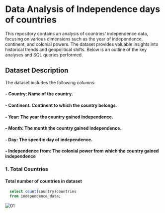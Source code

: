 # Data Analysis of Independence days of countries

This repository contains an analysis of countries' independence data, focusing on various dimensions such as the year of independence, continent, and colonial powers. The dataset provides valuable insights into historical trends and geopolitical shifts. Below is an outline of the key analyses and SQL queries performed.

## Dataset Description
The dataset includes the following columns:

#### *-* Country: Name of the country.
#### - Continent: Continent to which the country belongs.
#### - Year: The year the country gained independence.
#### - Month: The month the country gained independence.
#### - Day: The specific day of independence.
#### - Independence from: The colonial power from which the country gained independence

### 1. Total Countries

#### Total number of countries in dataset

```sql
  select count(country)countries
  from independence_data;
```

![01](https://github.com/MoaviaMahmood/Independence-days-of-countries/assets/168455506/c60c1ae1-b0e9-4fb4-a57a-1c0238ae1aed)


